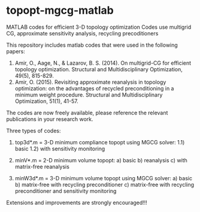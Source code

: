# topopt-mgcg-matlab
MATLAB codes for efficient 3-D topology optimization
Codes use multigrid CG, approximate sensitivity analysis, recycling precoditioners

This repository includes matlab codes that were used in the following papers:
1) Amir, O., Aage, N., & Lazarov, B. S. (2014). On multigrid-CG for efficient topology optimization. 
Structural and Multidisciplinary Optimization, 49(5), 815-829.
2) Amir, O. (2015). Revisiting approximate reanalysis in topology optimization: 
on the advantages of recycled preconditioning in a minimum weight procedure. 
Structural and Multidisciplinary Optimization, 51(1), 41-57.

The codes are now freely available, please reference the relevant publications in your research work.

Three types of codes:
  1) top3d*.m = 3-D minimum compliance topopt using MGCG solver:
		1.1) basic
		1.2) with sensitivity monitoring
		
		
		
  
  2) minV*.m = 2-D minimum volume topopt:
     a) basic
     b) reanalysis
     c) with matrix-free reanalysis
  3) minW3d*.m = 3-D minimum volume topopt using MGCG solver:
     a) basic
     b) matrix-free with recycling preconditioner
     c) matrix-free with recycling preconditioner and sensitivity monitoring

Extensions and improvements are strongly encouraged!!!
